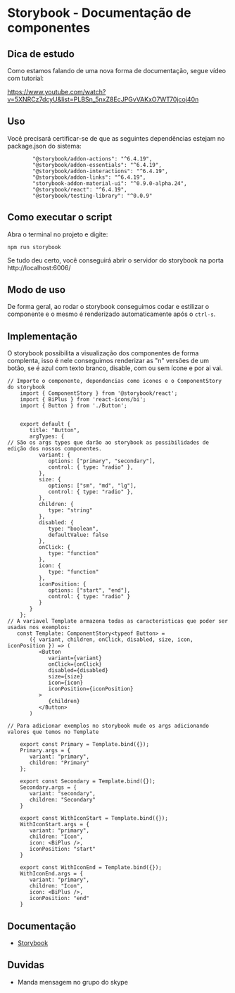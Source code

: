 

# Storybook - Documentação de componentes

## Dica de estudo 
Como estamos falando de uma nova forma de documentação, segue vídeo com tutorial: 

https://www.youtube.com/watch?v=5XNRCz7dcyU&list=PLBSn_5nxZ8EcJPGvVAKxO7WT70jcoj40n

    

## Uso

Você precisará certificar-se de que as seguintes dependências estejam no package.json do sistema:

```
        "@storybook/addon-actions": "^6.4.19",
        "@storybook/addon-essentials": "^6.4.19",
        "@storybook/addon-interactions": "^6.4.19",
        "@storybook/addon-links": "^6.4.19",
        "storybook-addon-material-ui": "^0.9.0-alpha.24",
        "@storybook/react": "^6.4.19",
        "@storybook/testing-library": "^0.0.9" 
```

Como executar o script
---

Abra o terminal no projeto e digite:

```
npm run storybook
```

Se tudo deu certo, você conseguirá abrir o servidor do storybook na porta http://localhost:6006/ 


 ## Modo de uso
 
De forma geral, ao rodar o storybook conseguimos codar e estilizar o componente e o mesmo é renderizado automaticamente após o ```ctrl-s```.

 ## Implementação
 
O storybook possibilita a visualização dos componentes de forma complenta, isso é nele conseguimos renderizar as "n" versões de um botão, se é azul com texto branco, disable, com ou sem ícone e por ai vai.

 
```
// Importe o componente, dependencias como icones e o ComponentStory do storybook
    import { ComponentStory } from '@storybook/react';
    import { BiPlus } from 'react-icons/bi';
    import { Button } from './Button';
    
    
    export default {
       title: "Button",
       argTypes: {      
// São os args types que darão ao storybook as possibilidades de edição dos nossos componentes.
          variant: {
             options: ["primary", "secondary"],
             control: { type: "radio" },
          },
          size: {
             options: ["sm", "md", "lg"],
             control: { type: "radio" },
          },
          children: {
             type: "string"
          },
          disabled: {
             type: "boolean",
             defaultValue: false
          },
          onClick: {
             type: "function"
          },
          icon: {
             type: "function"
          },
          iconPosition: {
             options: ["start", "end"],
             control: { type: "radio" }
          }
       }
    };
// A variavel Template armazena todas as caracteristicas que poder ser usadas nos exemplos:
   const Template: ComponentStory<typeof Button> =
       ({ variant, children, onClick, disabled, size, icon, iconPosition }) => (
          <Button
             variant={variant}
             onClick={onClick}
             disabled={disabled}
             size={size}
             icon={icon}
             iconPosition={iconPosition}
          >
             {children}
          </Button>
       )
 
// Para adicionar exemplos no storybook mude os args adicionando valores que temos no Template
    
    export const Primary = Template.bind({});
    Primary.args = {
       variant: "primary",
       children: "Primary"
    };
    
    export const Secondary = Template.bind({});
    Secondary.args = {
       variant: "secondary",
       children: "Secondary"
    }
    
    export const WithIconStart = Template.bind({});
    WithIconStart.args = {
       variant: "primary",
       children: "Icon",
       icon: <BiPlus />,
       iconPosition: "start"
    }
    
    export const WithIconEnd = Template.bind({});
    WithIconEnd.args = {
       variant: "primary",
       children: "Icon",
       icon: <BiPlus />,
       iconPosition: "end"
    }

```

## Documentação

-   [Storybook](https://storybook.js.org/) 

## Duvidas

-   Manda mensagem no grupo do skype
